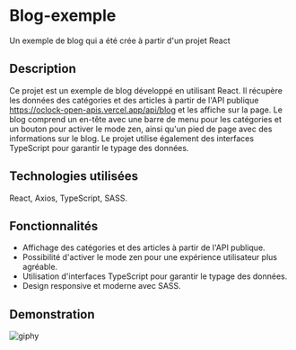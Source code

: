# Blog-exemple
Un exemple de blog qui a été crée à partir d'un projet React

## Description 
Ce projet est un exemple de blog développé en utilisant React. Il récupère les données des catégories et des articles à partir de l'API publique https://oclock-open-apis.vercel.app/api/blog et les affiche sur la page. Le blog comprend un en-tête avec une barre de menu pour les catégories et un bouton pour activer le mode zen, ainsi qu'un pied de page avec des informations sur le blog. Le projet utilise également des interfaces TypeScript pour garantir le typage des données.

## Technologies utilisées
React, Axios, TypeScript, SASS.

## Fonctionnalités
- Affichage des catégories et des articles à partir de l'API publique.
- Possibilité d'activer le mode zen pour une expérience utilisateur plus agréable.
- Utilisation d'interfaces TypeScript pour garantir le typage des données.
- Design responsive et moderne avec SASS.

## Demonstration
![giphy]()

